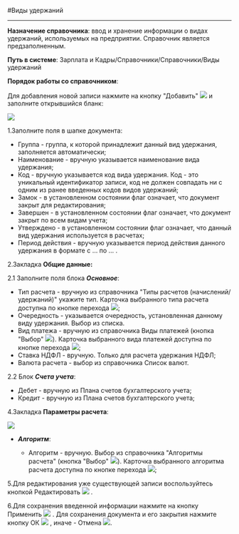 ﻿#Виды удержаний
_ _ _ _ _ _ _

**Назначение справочника**: ввод и хранение информации о видах удержаний, используемых на предприятии. Справочник является предзаполненным.

**Путь в системе**: Зарплата и Кадры/Справочники/Справочники/Виды удержаний

**Порядок работы со справочником**:

Для добавления новой записи нажмите на кнопку "Добавить" ![](topic:.AddFiles.Btn_Add.png) и заполните открывшийся бланк:

![](topic:.AddFiles.Screenshot_3166.jpg)

1.Заполните поля в шапке документа:

* Группа - группа, к которой принадлежит данный вид удержания, заполняется автоматически;
* Наименование - вручную указывается наименование вида удержания;
* Код - вручную указывается код вида удержания. Код - это уникальный идентификатор записи, код не должен совпадать ни с одним из ранее введенных кодов видов удержаний;
* Замок - в установленном состоянии флаг означает, что документ закрыт для редактирования;
* Завершен - в установленном состоянии флаг означает, что документ закрыт по всем видам учета;
* Утверждено - в установленном состоянии флаг означает, что данный вид удержания используется в расчетах;
* Период действия - вручную указывается период действия данного удержания в формате с … по … .

2.Закладка **Общие данные:**

2.1 Заполните поля блока ***Основное***:

* Тип расчета - вручную из справочника "Типы расчетов (начислений/удержаний)" укажите тип. Карточка выбранного типа расчета доступна по кнопке перехода ![](topic:Com.AddFiles.Btn_go.png);
* Очередность - указывается очередность, установленная данному виду удержания. Выбор из списка.
* Вид платежа - вручную из справочника Виды платежей (кнопка "Выбор" ![](topic:Com.AddFiles.Btn_select.png)). Карточка выбранного вида платежей доступна по кнопке перехода ![](topic:Com.AddFiles.Btn_go.png);
* Ставка НДФЛ - вручную. Только для расчета удержания НДФЛ;
* Валюта расчета - выбор из справочника Список валют.

2.2 Блок ***Счета учета***:

* Дебет - вручную из Плана счетов бухгалтерского учета;
* Кредит - вручную из Плана счетов бухгалтерского учета;

4.Закладка **Параметры расчета**:

![](topic:.AddFiles.Screenshot_3167.jpg)

* ***Алгоритм***:

    * Алгоритм - вручную. Выбор из справочника "Алгоритмы расчета" (кнопка "Выбор" ![](topic:Com.AddFiles.Buttons.Btn_select.png)). Карточка выбранного алгоритма расчета доступна по кнопке перехода ![](topic:Com.AddFiles.Buttons.Btn_go.png);

<!--* Блок ***Данное удержание зависит от следующих компонентов***:

    * Указывается перечень зависимых видов удержаний:
        * Наименование - наименование удержания. Выбор из справочника "Виды удержаний" (кнопка "Выбор" ![](topic:Com.AddFiles.Btn_select.png));
        * Код - код выбранного удержания. Автоматически.

*Строки в таблицу  добавляются/удаляются с помощью опции Добавить кадр/Удалить кадр в меню вызываемом по щелчку правой кнопки мыши или с помощью клавиш Ins/Del.*

<!-- 5.Закладка **Удержания, зависимые от данного:**

Автоматически указывается перечень видов удержаний, для которых данный вид начисления является базой для расчета.-->


5.Для редактирования уже существующей записи воспользуйтесь кнопкой Редактировать ![](topic:Com.AddFiles.Buttons.Btn_Edit.png) .

6.Для сохранения введенной информации нажмите на кнопку Применить ![](topic:Com.AddFiles.Buttons.Btn_OK.png)  . Для сохранения документа и его закрытия нажмите кнопку ОК ![](topic:Com.AddFiles.Buttons.Btn_Post.png) , иначе - Отмена ![](topic:Com.AddFiles.Buttons.Btn_CloseCancel.png).


